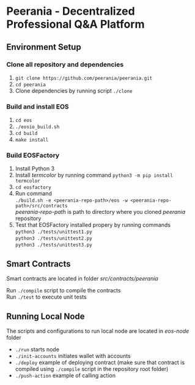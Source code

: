 # Peerania - Decentralized Professional Q&A Platform

## Environment Setup

### Clone all repository and dependencies

1. `git clone https://github.com/peerania/peerania.git`
1. `cd peerania`
1. Clone dependencies by running script `./clone`

### Build and install EOS

1. `cd eos`
1. `./eosio_build.sh`
1. `cd build`
1. `make install`

### Build EOSFactory

1. Install Python 3
1. Install *termcolor* by running command
`python3 -m pip install termcolor`
1. `cd eosfactory`
1. Run command  
`./build.sh -e <peerania-repo-path>/eos -w <peerania-repo-path>/src/contracts`  
*peerania-repo-path* is path to directory where you cloned *peerania* repository
1. Test that EOSFactory installed propery by running commands  
`python3 ./tests/unittest1.py`  
`python3 ./tests/unittest2.py`  
`python3 ./tests/unittest3.py`  

## Smart Contracts

Smart contracts are located in folder *src/contracts/peerania*  

Run `./compile` script to compile the contracts  
Run `./test` to execute unit tests

## Running Local Node

The scripts and configurations to run local node are located in *eos-node* folder  

* `./run` starts node
* `./init-accounts` initiates wallet with accounts
* `./deploy` example of deploying contract (make sure that contract is compiled using `./compile` script in the repository root folder)
* `./push-action` example of calling action

